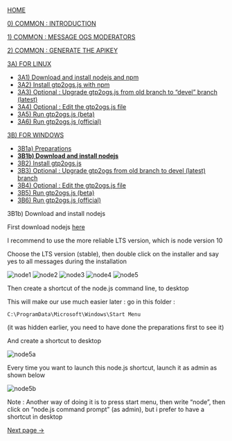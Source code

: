 [HOME](https://github.com/wonderingabout/gtp2ogs-tutorial)

[0) COMMON : INTRODUCTION](/docs/0-common-introduction.md)

[1) COMMON : MESSAGE OGS MODERATORS](/docs/1-common-message-ogs-moderators.md)

[2) COMMON : GENERATE THE APIKEY](/docs/2-common-generate-the-apikey.md)

[3A) FOR LINUX](/docs/3A0-FOR-LINUX.md)
  - [3A1) Download and install nodejs and npm](/docs/3A1-linux-download-install-nodejs.md)
  - [3A2) Install gtp2ogs.js with npm](/docs/3A2-linux-install-gt2ogs-js-with-npm.md)
  - [3A3) Optional : Upgrade gtp2ogs.js from old branch to “devel” branch (latest)](/docs/3A3-linux-optional-upgrade-to-devel.md)
  - [3A4) Optional : Edit the gtp2ogs.js file](3A4-linux-optional-edit-gtp2ogs-js-file.md)
  - [3A5) Run gtp2ogs.js (beta)](/docs/3A5-linux-run-gtp2ogs-js-beta.md)
  - [3A6) Run gtp2ogs.js (official)](/docs/3A6-linux-run-gtp2ogs-js-beta.md)


[3B) FOR WINDOWS](/docs/3B0-FOR-WINDOWS.md)

  - [3B1a) Preparations](/docs/3B1a-windows-preparations.md)
  - [**3B1b) Download and install nodejs**](/docs/3B1b-windows-download-install-nodejs.md)
  - [3B2) Install gtp2ogs.js](/docs/3B2-windows-install-gt2ogs-js-with-npm.md)
  - [3B3) Optional : Upgrade gtp2ogs from old branch to devel (latest) branch](/docs/3B3-windows-optional-upgrade-to-devel.md)
  - [3B4) Optional : Edit the gtp2ogs.js file](/docs/3B4-windows-optional-edit-gtp2ogs-js-file.md)
  - [3B5) Run gtp2ogs.js (beta)](/docs/3B5-windows-run-gtp2ogs-js-beta.md)
  - [3B6) Run gtp2ogs.js (official)](/docs/3B6-windows-run-gtp2ogs-js-beta.md)

3B1b) Download and install nodejs

First download nodejs [here](https://nodejs.org/en/download/)

I recommend to use the more reliable LTS version, which is node version 10

Choose the LTS version (stable), then double click on the installer and say yes to all messages during the installation

![node1](https://github.com/wonderingabout/gtp2ogs-tutorial/blob/master/pictures/node1.PNG?raw=true)
![node2](https://github.com/wonderingabout/gtp2ogs-tutorial/blob/master/pictures/node2.PNG?raw=true)
![node3](https://github.com/wonderingabout/gtp2ogs-tutorial/blob/master/pictures/node3.PNG?raw=true)
![node4](https://github.com/wonderingabout/gtp2ogs-tutorial/blob/master/pictures/node4.PNG?raw=true)
![node5](https://github.com/wonderingabout/gtp2ogs-tutorial/blob/master/pictures/node5.PNG?raw=true)

Then create a shortcut of the node.js command line, to desktop

This will make our use much easier later : go in this folder :

`C:\ProgramData\Microsoft\Windows\Start Menu`

(it was hidden earlier, you need to have done the preparations first to see it)

And create a shortcut to desktop

![node5a](https://github.com/wonderingabout/gtp2ogs-tutorial/blob/master/pictures/node5a.png?raw=true)

Every time you want to launch this node.js shortcut, launch it as admin as shown below

![node5b](https://github.com/wonderingabout/gtp2ogs-tutorial/blob/master/pictures/node5b.png?raw=true)

Note : Another way of doing it is to press start menu, then write “node”, then click on “node.js command prompt” (as admin), but i prefer to have a shortcut in desktop

[Next page ->](/docs/3B2-windows-install-gt2ogs-js-with-npm.md)

